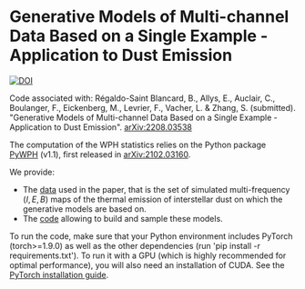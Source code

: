 # Generative Models of Multi-channel Data Based on a Single Example - Application to Dust Emission

[![DOI](https://zenodo.org/badge/DOI/10.5281/zenodo.7342682.svg)](https://doi.org/10.5281/zenodo.7342682)

Code associated with:
Régaldo-Saint Blancard, B., Allys, E., Auclair, C., Boulanger, F., Eickenberg, M., Levrier, F., Vacher, L. & Zhang, S. (submitted). "Generative Models of Multi-channel Data Based on a Single Example - Application to Dust Emission". [arXiv:2208.03538](http://arxiv.org/abs/2208.03538)

The computation of the WPH statistics relies on the Python package [PyWPH](https://github.com/bregaldo/pywph/) (v1.1), first released in [arXiv:2102.03160](https://arxiv.org/abs/2102.03160).

We provide:
* The [data](data/) used in the paper, that is the set of simulated multi-frequency $(I, E, B)$ maps of the thermal emission of interstellar dust on which the generative models are based on.
* The [code](code/) allowing to build and sample these models.

To run the code, make sure that your Python environment includes PyTorch (torch>=1.9.0) as well as the other dependencies (run 'pip install -r requirements.txt'). To run it with a GPU (which is highly recommended for optimal performance), you will also need an installation of CUDA. See the [PyTorch installation guide](https://pytorch.org/get-started/locally/).
